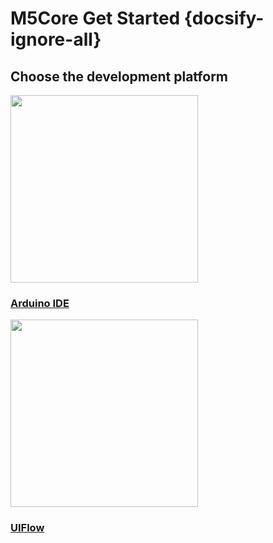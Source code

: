 # M5Core Get Started {docsify-ignore-all}

## Choose the development platform

<div class="platform-box">
  <div class="platform-item">
    <img src="assets\img\arduino-card.jpg" width="300px">
    <a href="/#/en/arduino/arduino_development">
      <h3>Arduino IDE</h3>
      <div class="platform-tag"></div>
    </a>
  </div>
  <div class="platform-item">
    <img src="assets\img\uiflow-card.jpg" width="300px">
    <a href="/#/en/uiflow/introduction">
      <h3>UIFlow</h3>
      <div class="platform-tag"></div>
    </a>
  </div>
</div>
